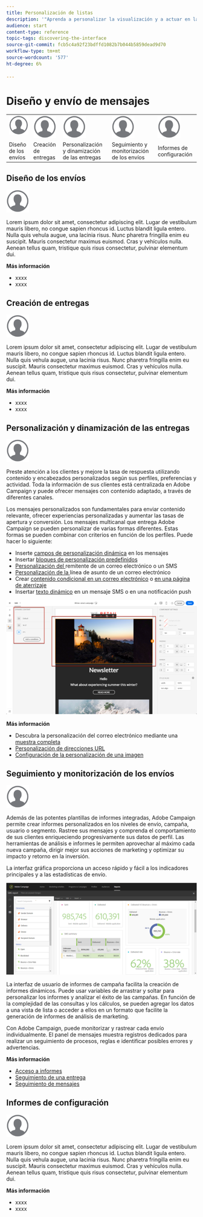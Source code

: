 ```yaml
---
title: Personalización de listas
description: '"Aprenda a personalizar la visualización y a actuar en las pantallas de lista en Adobe Campaign Standard:clasificación, filtrado, eliminación o duplicación de elementos. Las pantallas de listas muestran los elementos de uno o varios recursos determinados."'
audience: start
content-type: reference
topic-tags: discovering-the-interface
source-git-commit: fcb5c4a92f23bdffd1082b7b044b5859dead9d70
workflow-type: tm+mt
source-wordcount: '577'
ht-degree: 6%

---
```



# Diseño y envío de mensajes

<table>
<tr>
    <td valign="top">
        <a href="../../start/using/work-with-audiences.md"><img width="60px" alt="condiciones" src="assets/icon_profile.svg"/></a>
    </td>
    <td valign="top">
        <a href="../../api/using/creating-a-service.md"><img width="60px" alt="condiciones" src="assets/icon_profile.svg"/></a>
    </td>
    <td valign="top">
        <a href="../../api/using/interacting-with-custom-resources.md"><img width="60px" alt="condiciones" src="assets/icon_profile.svg"/></a>
    </td>
    <td valign="top">
        <a href="../../api/using/interacting-with-marketing-history.md"><img width="60px" alt="condiciones" src="assets/icon_profile.svg"/></a>
    </td>
    <td valign="top">
        <a href="../../api/using/interacting-with-marketing-history.md"><img width="60px" alt="condiciones" src="assets/icon_profile.svg"/></a>
    </td>
</tr>
<tr>
<td>Diseño de los envíos</td>
<td>Creación de entregas</td>
<td>Personalización y dinamización de las entregas</td>
<td>Seguimiento y monitorización de los envíos</td>
<td>Informes de configuración</td>
</tr>
</table>

## Diseño de los envíos

<img width="60px" alt="condiciones" src="assets/icon_profile.svg"/>

Lorem ipsum dolor sit amet, consectetur adipiscing elit. Lugar de vestibulum mauris libero, no congue sapien rhoncus id. Luctus blandit ligula entero. Nulla quis vehula augue, una lacinia risus. Nunc pharetra fringilla enim eu suscipit. Mauris consectetur maximus euismod. Cras y vehículos nulla. Aenean tellus quam, tristique quis risus consectetur, pulvinar elementum dui.

**Más información**

* xxxx
* xxxx

## Creación de entregas

<img width="60px" alt="condiciones" src="assets/icon_profile.svg"/>

Lorem ipsum dolor sit amet, consectetur adipiscing elit. Lugar de vestibulum mauris libero, no congue sapien rhoncus id. Luctus blandit ligula entero. Nulla quis vehula augue, una lacinia risus. Nunc pharetra fringilla enim eu suscipit. Mauris consectetur maximus euismod. Cras y vehículos nulla. Aenean tellus quam, tristique quis risus consectetur, pulvinar elementum dui.

**Más información**

* xxxx
* xxxx

## Personalización y dinamización de las entregas

<img width="60px" alt="condiciones" src="assets/icon_profile.svg"/>

Preste atención a los clientes y mejore la tasa de respuesta utilizando contenido y encabezados personalizados según sus perfiles, preferencias y actividad. Toda la información de sus clientes está centralizada en Adobe Campaign y puede ofrecer mensajes con contenido adaptado, a través de diferentes canales.

Los mensajes personalizados son fundamentales para enviar contenido relevante, ofrecer experiencias personalizadas y aumentar las tasas de apertura y conversión. Los mensajes multicanal que entrega Adobe Campaign se pueden personalizar de varias formas diferentes. Estas formas se pueden combinar con criterios en función de los perfiles. Puede hacer lo siguiente:

* Inserte [campos de personalización dinámica](../../designing/using/personalization.md#inserting-a-personalization-field) en los mensajes
* Insertar [bloques de personalización predefinidos](../../designing/using/personalization.md#adding-a-content-block)
* [Personalización del ](../../designing/using/subject-line.md) remitente de un correo electrónico o un SMS
* [Personalización de la ](../../designing/using/subject-line.md) línea de asunto de un correo electrónico
* Crear [contenido condicional en un correo electrónico](../../designing/using/personalization.md#defining-dynamic-content-in-an-email) o [en una página de aterrizaje](../../channels/using/designing-a-landing-page.md#defining-dynamic-content-in-a-landing-page)
* Insertar [texto dinámico](../../channels/using/defining-dynamic-text.md) en un mensaje SMS o en una notificación push

![](assets/delivery_content_43.png)

**Más información**

* Descubra la personalización del correo electrónico mediante una [muestra completa](../../designing/using/personalization.md#example-email-personalization)
* [Personalización de direcciones URL](../../designing/using/personalization.md#personalizing-urls)
* [Configuración de la personalización de una imagen](../../designing/using/personalization.md#personalizing-an-image-source)

## Seguimiento y monitorización de los envíos

<img width="60px" alt="condiciones" src="assets/icon_profile.svg"/>

Además de las potentes plantillas de informes integradas, Adobe Campaign permite crear informes personalizados en los niveles de envío, campaña, usuario o segmento. Rastree sus mensajes y comprenda el comportamiento de sus clientes enriqueciendo progresivamente sus datos de perfil. Las herramientas de análisis e informes le permiten aprovechar al máximo cada nueva campaña, dirigir mejor sus acciones de marketing y optimizar su impacto y retorno en la inversión.

La interfaz gráfica proporciona un acceso rápido y fácil a los indicadores principales y a las estadísticas de envío.

![](assets/dynamic_report_intro.png)

La interfaz de usuario de informes de campaña facilita la creación de informes dinámicos. Puede usar variables de arrastrar y soltar para personalizar los informes y analizar el éxito de las campañas. En función de la complejidad de las consultas y los cálculos, se pueden agregar los datos a una vista de lista o acceder a ellos en un formato que facilite la generación de informes de análisis de marketing.

Con Adobe Campaign, puede monitorizar y rastrear cada envío individualmente. El panel de mensajes muestra registros dedicados para realizar un seguimiento de procesos, reglas e identificar posibles errores y advertencias.


**Más información**

* [Acceso a informes](../../reporting/using/about-dynamic-reports.md)
* [Seguimiento de una entrega](../../sending/using/monitoring-a-delivery.md)
* [Seguimiento de mensajes](../../sending/using/tracking-messages.md)

## Informes de configuración

<img width="60px" alt="condiciones" src="assets/icon_profile.svg"/>

Lorem ipsum dolor sit amet, consectetur adipiscing elit. Lugar de vestibulum mauris libero, no congue sapien rhoncus id. Luctus blandit ligula entero. Nulla quis vehula augue, una lacinia risus. Nunc pharetra fringilla enim eu suscipit. Mauris consectetur maximus euismod. Cras y vehículos nulla. Aenean tellus quam, tristique quis risus consectetur, pulvinar elementum dui.

**Más información**

* xxxx
* xxxx
